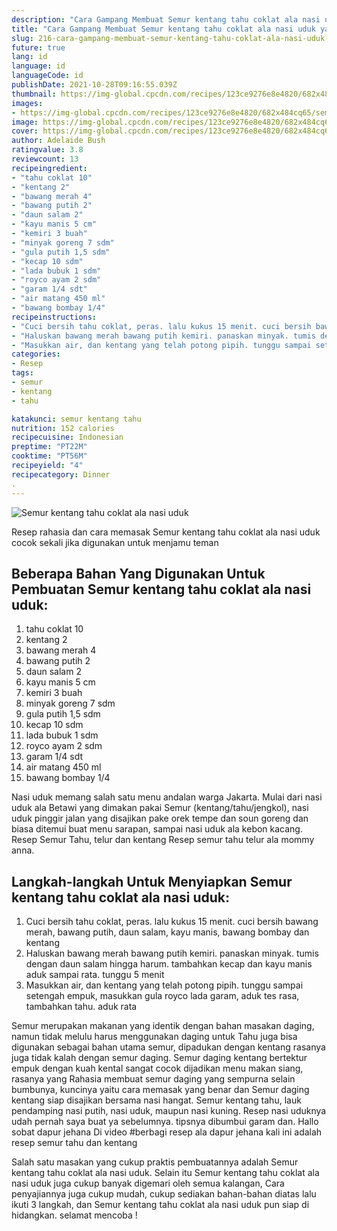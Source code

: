 ```yaml
---
description: "Cara Gampang Membuat Semur kentang tahu coklat ala nasi uduk yang Lezat"
title: "Cara Gampang Membuat Semur kentang tahu coklat ala nasi uduk yang Lezat"
slug: 216-cara-gampang-membuat-semur-kentang-tahu-coklat-ala-nasi-uduk-yang-lezat
future: true
lang: id
language: id
languageCode: id
publishDate: 2021-10-28T09:16:55.039Z 
thumbnail: https://img-global.cpcdn.com/recipes/123ce9276e8e4820/682x484cq65/semur-kentang-tahu-coklat-ala-nasi-uduk-foto-resep-utama.png
images:
- https://img-global.cpcdn.com/recipes/123ce9276e8e4820/682x484cq65/semur-kentang-tahu-coklat-ala-nasi-uduk-foto-resep-utama.png
image: https://img-global.cpcdn.com/recipes/123ce9276e8e4820/682x484cq65/semur-kentang-tahu-coklat-ala-nasi-uduk-foto-resep-utama.png
cover: https://img-global.cpcdn.com/recipes/123ce9276e8e4820/682x484cq65/semur-kentang-tahu-coklat-ala-nasi-uduk-foto-resep-utama.png
author: Adelaide Bush
ratingvalue: 3.8
reviewcount: 13
recipeingredient:
- "tahu coklat 10"
- "kentang 2"
- "bawang merah 4"
- "bawang putih 2"
- "daun salam 2"
- "kayu manis 5 cm"
- "kemiri 3 buah"
- "minyak goreng 7 sdm"
- "gula putih 1,5 sdm"
- "kecap 10 sdm"
- "lada bubuk 1 sdm"
- "royco ayam 2 sdm"
- "garam 1/4 sdt"
- "air matang 450 ml"
- "bawang bombay 1/4"
recipeinstructions:
- "Cuci bersih tahu coklat, peras. lalu kukus 15 menit. cuci bersih bawang merah, bawang putih, daun salam, kayu manis, bawang bombay dan kentang"
- "Haluskan bawang merah bawang putih kemiri. panaskan minyak. tumis dengan daun salam hingga harum. tambahkan kecap dan kayu manis aduk sampai rata. tunggu 5 menit"
- "Masukkan air, dan kentang yang telah potong pipih. tunggu sampai setengah empuk, masukkan gula royco lada garam, aduk tes rasa, tambahkan tahu. aduk rata"
categories:
- Resep
tags:
- semur
- kentang
- tahu

katakunci: semur kentang tahu 
nutrition: 152 calories
recipecuisine: Indonesian
preptime: "PT22M"
cooktime: "PT56M"
recipeyield: "4"
recipecategory: Dinner
. 
---
```



![Semur kentang tahu coklat ala nasi uduk](https://img-global.cpcdn.com/recipes/123ce9276e8e4820/682x484cq65/semur-kentang-tahu-coklat-ala-nasi-uduk-foto-resep-utama.png)

Resep rahasia dan cara memasak  Semur kentang tahu coklat ala nasi uduk cocok sekali jika digunakan untuk menjamu teman

<!--inarticleads1-->

## Beberapa Bahan Yang Digunakan Untuk Pembuatan Semur kentang tahu coklat ala nasi uduk:

1. tahu coklat 10
1. kentang 2
1. bawang merah 4
1. bawang putih 2
1. daun salam 2
1. kayu manis 5 cm
1. kemiri 3 buah
1. minyak goreng 7 sdm
1. gula putih 1,5 sdm
1. kecap 10 sdm
1. lada bubuk 1 sdm
1. royco ayam 2 sdm
1. garam 1/4 sdt
1. air matang 450 ml
1. bawang bombay 1/4

Nasi uduk memang salah satu menu andalan warga Jakarta. Mulai dari nasi uduk ala Betawi yang dimakan pakai Semur (kentang/tahu/jengkol), nasi uduk pinggir jalan yang disajikan pake orek tempe dan soun goreng dan biasa ditemui buat menu sarapan, sampai nasi uduk ala kebon kacang. Resep Semur Tahu, telur dan kentang Resep semur tahu telur ala mommy anna. 

<!--inarticleads2-->

## Langkah-langkah Untuk Menyiapkan Semur kentang tahu coklat ala nasi uduk:

1. Cuci bersih tahu coklat, peras. lalu kukus 15 menit. cuci bersih bawang merah, bawang putih, daun salam, kayu manis, bawang bombay dan kentang
1. Haluskan bawang merah bawang putih kemiri. panaskan minyak. tumis dengan daun salam hingga harum. tambahkan kecap dan kayu manis aduk sampai rata. tunggu 5 menit
1. Masukkan air, dan kentang yang telah potong pipih. tunggu sampai setengah empuk, masukkan gula royco lada garam, aduk tes rasa, tambahkan tahu. aduk rata


Semur merupakan makanan yang identik dengan bahan masakan daging, namun tidak melulu harus menggunakan daging untuk Tahu juga bisa digunakan sebagai bahan utama semur, dipadukan dengan kentang rasanya juga tidak kalah dengan semur daging. Semur daging kentang bertektur empuk dengan kuah kental sangat cocok dijadikan menu makan siang, rasanya yang Rahasia membuat semur daging yang sempurna selain bumbunya, kuncinya yaitu cara memasak yang benar dan Semur daging kentang siap disajikan bersama nasi hangat. Semur kentang tahu, lauk pendamping nasi putih, nasi uduk, maupun nasi kuning. Resep nasi uduknya udah pernah saya buat ya sebelumnya. tipsnya dibumbui garam dan. Hallo sobat dapur jehana Di video #berbagi resep ala dapur jehana kali ini adalah resep semur tahu dan kentang 

Salah satu masakan yang cukup praktis pembuatannya adalah  Semur kentang tahu coklat ala nasi uduk. Selain itu  Semur kentang tahu coklat ala nasi uduk  juga cukup banyak digemari oleh semua kalangan, Cara penyajiannya juga cukup mudah, cukup sediakan bahan-bahan diatas lalu ikuti 3 langkah, dan  Semur kentang tahu coklat ala nasi uduk  pun siap di hidangkan. selamat mencoba !
